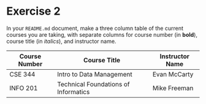 # Exercise 2

In your `README.md` document, make a three column table of the current courses you are taking, with separate columns for course number (in **bold**), course title (in _italics_), and instructor name.

| **Course Number** | **Course Title** | **Instructor Name** |
|---|---|---|
| CSE 344 | Intro to Data Management | Evan McCarty |
| INFO 201 | Technical Foundations of Informatics | Mike Freeman |
